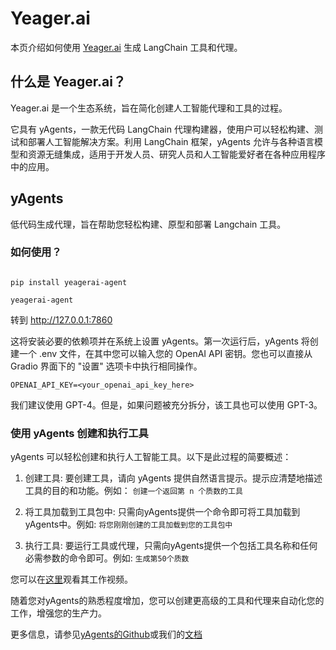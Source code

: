 # Yeager.ai


本页介绍如何使用 [Yeager.ai](https://yeager.ai) 生成 LangChain 工具和代理。


## 什么是 Yeager.ai？
Yeager.ai 是一个生态系统，旨在简化创建人工智能代理和工具的过程。


它具有 yAgents，一款无代码 LangChain 代理构建器，使用户可以轻松构建、测试和部署人工智能解决方案。利用 LangChain 框架，yAgents 允许与各种语言模型和资源无缝集成，适用于开发人员、研究人员和人工智能爱好者在各种应用程序中的应用。


## yAgents
低代码生成代理，旨在帮助您轻松构建、原型和部署 Langchain 工具。


### 如何使用？
```

pip install yeagerai-agent

yeagerai-agent

```

转到 http://127.0.0.1:7860


这将安装必要的依赖项并在系统上设置 yAgents。第一次运行后，yAgents 将创建一个 .env 文件，在其中您可以输入您的 OpenAI API 密钥。您也可以直接从 Gradio 界面下的 \"设置\" 选项卡中执行相同操作。


`OPENAI_API_KEY=<your_openai_api_key_here>`


我们建议使用 GPT-4。但是，如果问题被充分拆分，该工具也可以使用 GPT-3。


### 使用 yAgents 创建和执行工具
yAgents 可以轻松创建和执行人工智能工具。以下是此过程的简要概述：
1. 创建工具: 要创建工具，请向 yAgents 提供自然语言提示。提示应清楚地描述工具的目的和功能。例如：
`创建一个返回第 n 个质数的工具`


2. 将工具加载到工具包中: 只需向yAgents提供一个命令即可将工具加载到yAgents中。例如:
`将您刚刚创建的工具加载到您的工具包中`

3. 执行工具: 要运行工具或代理，只需向yAgents提供一个包括工具名称和任何必需参数的命令即可。例如:
`生成第50个质数`

您可以在[这里](https://www.youtube.com/watch?v=KA5hCM3RaWE)观看其工作视频。

随着您对yAgents的熟悉程度增加，您可以创建更高级的工具和代理来自动化您的工作，增强您的生产力。

更多信息，请参见[yAgents的Github](https://github.com/yeagerai/yeagerai-agent)或我们的[文档](https://yeagerai.gitbook.io/docs/general/welcome-to-yeager.ai)



